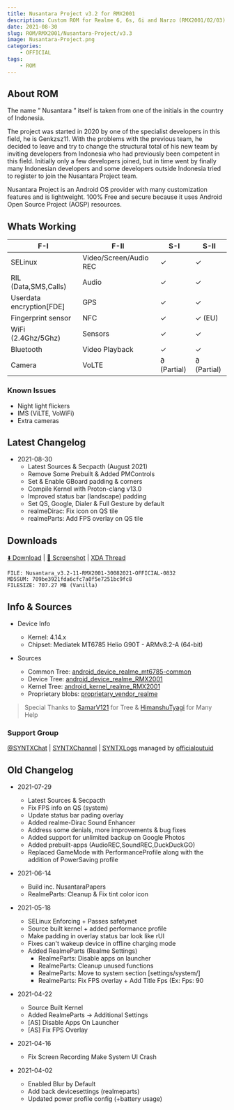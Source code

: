 ```yaml
---
title: Nusantara Project v3.2 for RMX2001
description: Custom ROM for Realme 6, 6s, 6i and Narzo (RMX2001/02/03)
date: 2021-08-30
slug: ROM/RMX2001/Nusantara-Project/v3.3
image: Nusantara-Project.png
categories:
    - OFFICIAL
tags:
    - ROM
---
```


## About ROM
The name ” Nusantara ” itself is taken from one of the initials in the country of Indonesia.

The project was started in 2020 by one of the specialist developers in this field, he is Genkzsz11. With the problems with the previous team, he decided to leave and try to change the structural total of his new team by inviting developers from Indonesia who had previously been competent in this field. Initially only a few developers joined, but in time went by finally many Indonesian developers and some developers outside Indonesia tried to register to join the Nusantara Project team.

Nusantara Project is an Android OS provider with many customization features and is lightweight. 100% Free and secure because it uses Android Open Source Project (AOSP) resources.

## Whats Working
F-I | F-II | S-I | S-II
---------|---------|---------|---------
SELinux | Video/Screen/Audio REC | ✓ | ✓
RIL (Data,SMS,Calls) | Audio | ✓ | ✓
Userdata encryption[FDE] | GPS | ✓ | ✓
Fingerprint sensor | NFC | ✓ | ✓ (EU)
WiFi (2.4Ghz/5Ghz) | Sensors | ✓ | ✓
Bluetooth | Video Playback | ✓ | ✓
Camera | VoLTE | ∂ (Partial) | ∂ (Partial)

### Known Issues
* Night light flickers
* IMS (ViLTE, VoWiFi)
* Extra cameras

## Latest Changelog
* 2021-08-30
  * Latest Sources & Secpacth (August 2021)
  * Remove Some Prebuilt & Added PMControls
  * Set & Enable GBoard padding & corners
  * Compile Kernel with Proton-clang v13.0
  * Improved status bar (landscape) padding
  * Set QS, Google, Dialer & Full Gesture by default
  * realmeDirac: Fix icon on QS tile
  * realmeParts: Add FPS overlay on QS tile

## Downloads
[⬇️ Download](https://www.pling.com/p/1500429/#files-panel) | [🌆 Screenshot](https://t.me/SYNTXchannel/167) | [XDA Thread](https://forum.xda-developers.com/t/rom-11-official-nusantaraproject-v3-1-30-07-2021.4240463)

```
FILE: Nusantara_v3.2-11-RMX2001-30082021-OFFICIAL-0832
MD5SUM: 709be3921fda6cfc7a0f5e7251bc9fc8
FILESIZE: 707.27 MB (Vanilla)
```

## Info & Sources
* Device Info
  * Kernel: 4.14.x
  * Chipset: Mediatek MT6785 Helio G90T - ARMv8.2-A (64-bit)

* Sources
  * Common Tree: [android_device_realme_mt6785-common](https://github.com/officialputuid/android_device_realme_mt6785-common)
  * Device Tree: [android_device_realme_RMX2001](https://github.com/officialputuid/android_device_realme_RMX2001)
  * Kernel Tree: [android_kernel_realme_RMX2001](https://github.com/officialputuid/android_kernel_realme_RMX2001)
  * Proprietary blobs: [proprietary_vendor_realme](https://github.com/officialputuid/proprietary_vendor_realme)
>  Special Thanks to [SamarV121](https://github.com/SamarV-121) for Tree & [HimanshuTyagi](https://github.com/ManshuTyagi) for Many Help

### Support Group
[@SYNTXChat](https://t.me/SYNTXchat) | [SYNTXChannel](https://t.me/SYNTXchannel) | [SYNTXLogs](https://t.me/SYNTXlogs) managed by [officialputuid](https://t.me/officialputuid)

## Old Changelog
* 2021-07-29
  * Latest Sources & Secpacth
  * Fix FPS info on QS (system)
  * Update status bar pading overlay
  * Added realme-Dirac Sound Enhancer
  * Address some denials, more improvements & bug fixes
  * Added support for unlimited backup on Google Photos
  * Added prebuilt-apps (AudioREC,SoundREC,DuckDuckGO)
  * Replaced GameMode with PerformanceProfile along with the addition of PowerSaving profile

* 2021-06-14
  * Build inc. NusantaraPapers
  * RealmeParts: Cleanup & Fix tint color icon

* 2021-05-18
  * SELinux Enforcing + Passes safetynet
  * Source built kernel + added performance profile
  * Make padding in overlay status bar look like rUI
  * Fixes can't wakeup device in offline charging mode
  * Added RealmeParts (Realme Settings)
    * RealmeParts: Disable apps on launcher
    * RealmeParts: Cleanup unused functions
    * RealmeParts: Move to system section [settings/system/]
    * RealmeParts: Fix FPS overlay + Add Title Fps (Ex: Fps: 90

* 2021-04-22
  * Source Built Kernel
  * Added RealmeParts -> Additional Settings
  * [AS] Disable Apps On Launcher
  * [AS] Fix FPS Overlay

* 2021-04-16
  * Fix Screen Recording Make System UI Crash
  
* 2021-04-02
  * Enabled Blur by Default
  * Add back devicesettings (realmeparts)
  * Updated power profile config (+battery usage)
